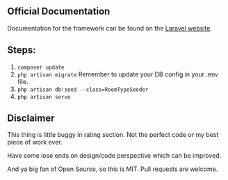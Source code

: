 ## Official Documentation

Documentation for the framework can be found on the [Laravel website](http://laravel.com/docs).

## Steps:

1. ``` composer update ```
2. ``` php artisan migrate ``` Remember to update your DB config in your .env file.
3. ``` php artisan db:seed --class=RoomTypeSeeder ```
4. ``` php artisan serve ```

## Disclaimer

This thing is little buggy in rating section. Not the perfect code or my best piece of work ever. 

Have some lose ends on design/code perspective which can be improved.

And ya big fan of Open Source, so this is MIT. Pull requests are welcome. 